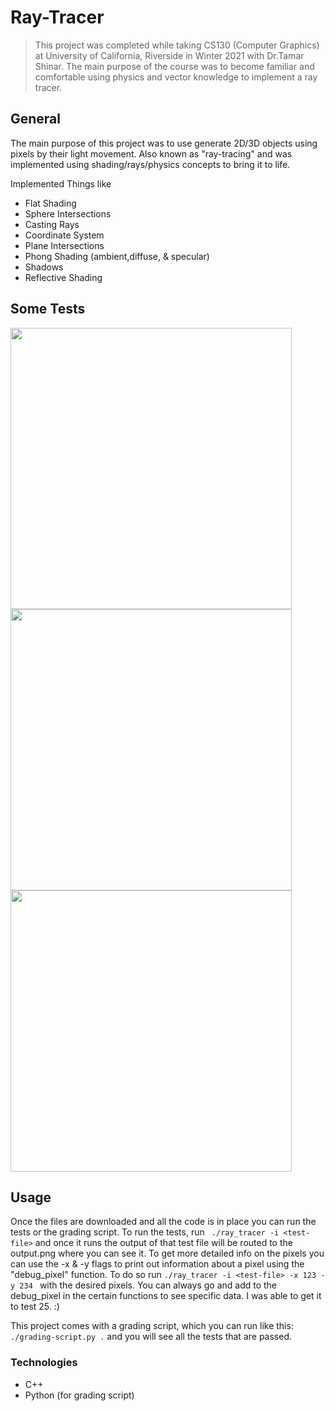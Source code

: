 # Ray-Tracer
>This project was completed while taking CS130 (Computer Graphics) at University of California, Riverside in Winter 2021 with Dr.Tamar Shinar. The main purpose of the course was to become familiar and comfortable using physics and vector knowledge to implement a ray tracer.

## General
The main purpose of this project was to use generate 2D/3D objects using pixels by their light movement. Also known as "ray-tracing" and was implemented using shading/rays/physics concepts to bring it to life. 

Implemented Things like
* Flat Shading
* Sphere Intersections
* Casting Rays
* Coordinate System
* Plane Intersections
* Phong Shading (ambient,diffuse, & specular)
* Shadows
* Reflective Shading

## Some Tests 

<img width="450" src="https://user-images.githubusercontent.com/62925991/106525874-817a9380-6499-11eb-83ee-a0365f9fd6f2.png"> <img width="450" src="https://user-images.githubusercontent.com/62925991/106693346-1c9f6600-658b-11eb-8126-5ecb0c736783.png">
<img width="450" src="https://user-images.githubusercontent.com/62925991/106693351-2032ed00-658b-11eb-8bf7-e325f5f6f19d.png">


## Usage
Once the files are downloaded and all the code is in place you can run the tests or the grading script. To run the tests, run ``` ./ray_tracer -i <test-file>``` and once it runs the output of that test file will be routed to the output.png where you can see it. To get more detailed info on the pixels you can use the -x & -y flags to print out information about a pixel using the "debug_pixel" function. To do so run ```./ray_tracer -i <test-file> -x 123 -y 234 ``` with the desired pixels. You can always go and add to the debug_pixel in the certain functions to see specific data. I was able to get it to test 25. :) 

This project comes with a grading script, which you can run like this: ```./grading-script.py .``` and you will see all the tests that are passed.

### Technologies
* C++
* Python (for grading script) 
